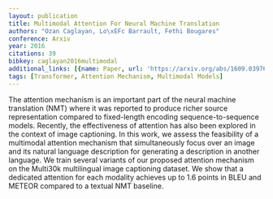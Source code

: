 ```yaml
---
layout: publication
title: Multimodal Attention For Neural Machine Translation
authors: "Ozan Caglayan, Lo\xEFc Barrault, Fethi Bougares"
conference: Arxiv
year: 2016
citations: 39
bibkey: caglayan2016multimodal
additional_links: [{name: Paper, url: 'https://arxiv.org/abs/1609.03976'}]
tags: [Transformer, Attention Mechanism, Multimodal Models]
---
```

The attention mechanism is an important part of the neural machine
translation (NMT) where it was reported to produce richer source representation
compared to fixed-length encoding sequence-to-sequence models. Recently, the
effectiveness of attention has also been explored in the context of image
captioning. In this work, we assess the feasibility of a multimodal attention
mechanism that simultaneously focus over an image and its natural language
description for generating a description in another language. We train several
variants of our proposed attention mechanism on the Multi30k multilingual image
captioning dataset. We show that a dedicated attention for each modality
achieves up to 1.6 points in BLEU and METEOR compared to a textual NMT
baseline.